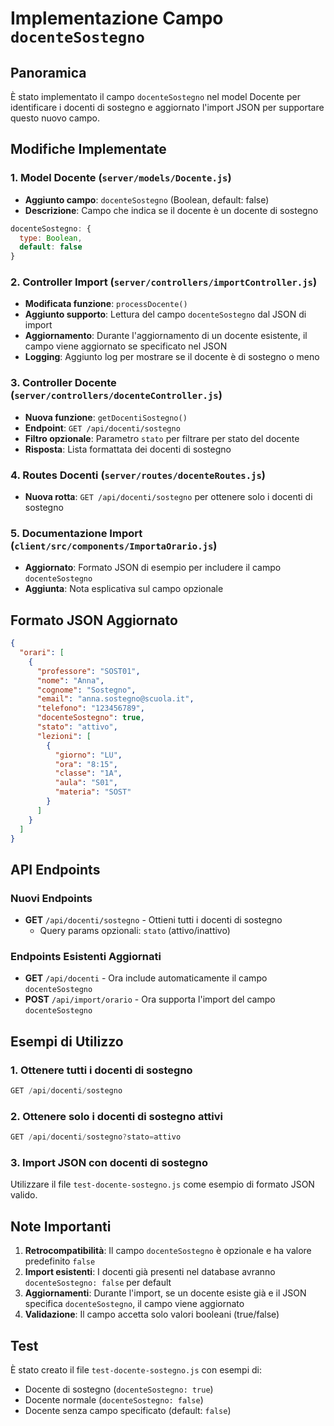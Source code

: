 # Implementazione Campo `docenteSostegno`

## Panoramica
È stato implementato il campo `docenteSostegno` nel model Docente per identificare i docenti di sostegno e aggiornato l'import JSON per supportare questo nuovo campo.

## Modifiche Implementate

### 1. Model Docente (`server/models/Docente.js`)
- **Aggiunto campo**: `docenteSostegno` (Boolean, default: false)
- **Descrizione**: Campo che indica se il docente è un docente di sostegno

```javascript
docenteSostegno: {
  type: Boolean,
  default: false
}
```

### 2. Controller Import (`server/controllers/importController.js`)
- **Modificata funzione**: `processDocente()`
- **Aggiunto supporto**: Lettura del campo `docenteSostegno` dal JSON di import
- **Aggiornamento**: Durante l'aggiornamento di un docente esistente, il campo viene aggiornato se specificato nel JSON
- **Logging**: Aggiunto log per mostrare se il docente è di sostegno o meno

### 3. Controller Docente (`server/controllers/docenteController.js`)
- **Nuova funzione**: `getDocentiSostegno()` 
- **Endpoint**: `GET /api/docenti/sostegno`
- **Filtro opzionale**: Parametro `stato` per filtrare per stato del docente
- **Risposta**: Lista formattata dei docenti di sostegno

### 4. Routes Docenti (`server/routes/docenteRoutes.js`)
- **Nuova rotta**: `GET /api/docenti/sostegno` per ottenere solo i docenti di sostegno

### 5. Documentazione Import (`client/src/components/ImportaOrario.js`)
- **Aggiornato**: Formato JSON di esempio per includere il campo `docenteSostegno`
- **Aggiunta**: Nota esplicativa sul campo opzionale

## Formato JSON Aggiornato

```json
{
  "orari": [
    {
      "professore": "SOST01",
      "nome": "Anna",
      "cognome": "Sostegno",
      "email": "anna.sostegno@scuola.it",
      "telefono": "123456789",
      "docenteSostegno": true,
      "stato": "attivo",
      "lezioni": [
        {
          "giorno": "LU",
          "ora": "8:15",
          "classe": "1A",
          "aula": "S01",
          "materia": "SOST"
        }
      ]
    }
  ]
}
```

## API Endpoints

### Nuovi Endpoints
- **GET** `/api/docenti/sostegno` - Ottieni tutti i docenti di sostegno
  - Query params opzionali: `stato` (attivo/inattivo)

### Endpoints Esistenti Aggiornati
- **GET** `/api/docenti` - Ora include automaticamente il campo `docenteSostegno`
- **POST** `/api/import/orario` - Ora supporta l'import del campo `docenteSostegno`

## Esempi di Utilizzo

### 1. Ottenere tutti i docenti di sostegno
```javascript
GET /api/docenti/sostegno
```

### 2. Ottenere solo i docenti di sostegno attivi
```javascript
GET /api/docenti/sostegno?stato=attivo
```

### 3. Import JSON con docenti di sostegno
Utilizzare il file `test-docente-sostegno.js` come esempio di formato JSON valido.

## Note Importanti

1. **Retrocompatibilità**: Il campo `docenteSostegno` è opzionale e ha valore predefinito `false`
2. **Import esistenti**: I docenti già presenti nel database avranno `docenteSostegno: false` per default
3. **Aggiornamenti**: Durante l'import, se un docente esiste già e il JSON specifica `docenteSostegno`, il campo viene aggiornato
4. **Validazione**: Il campo accetta solo valori booleani (true/false)

## Test

È stato creato il file `test-docente-sostegno.js` con esempi di:
- Docente di sostegno (`docenteSostegno: true`)
- Docente normale (`docenteSostegno: false`) 
- Docente senza campo specificato (default: `false`) 